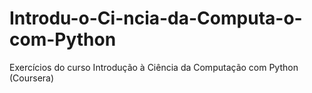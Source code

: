 # Introdu-o-Ci-ncia-da-Computa-o-com-Python
Exercícios do curso Introdução à Ciência da Computação com Python (Coursera)
